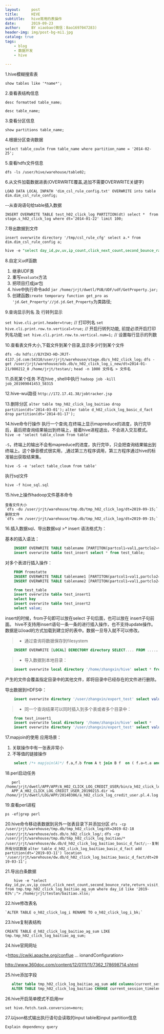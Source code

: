 ```yaml
---
layout:     post
title:      HIVE
subtitle:   hive常用的表操作
date:       2019-09-23
author:     BY xiaobao(微信：Bao1697047283)
header-img: img/post-bg-mi1.jpg
catalog: true
tags:
    - blog
    - 数据开发
    - hive
    
---
```



1.hive模糊搜索表

  `show tables like '*name*';`

2.查看表结构信息

  `desc formatted table_name;`
  
  `desc table_name;`

3.查看分区信息
 
  `show partitions table_name;`

4.根据分区查询数据

  `select table_coulm from table_name where partition_name = '2014-02-25';`

5.查看hdfs文件信息
  
  `dfs -ls /user/hive/warehouse/table02;`

6.从文件加载数据进表(OVERWRITE覆盖,追加不需要OVERWRITE关键字)
  
  `LOAD DATA LOCAL INPATH 'dim_csl_rule_config.txt' OVERWRITE into table dim.dim_csl_rule_config;`
  
  --从查询语句给table插入数据
  
  `INSERT OVERWRITE TABLE test_h02_click_log PARTITION(dt) select * 
  from stage.s_h02_click_log where dt='2014-01-22' limit 100;`

7.导出数据到文件
  
  `insert overwrite directory '/tmp/csl_rule_cfg' select a.* from dim.dim_csl_rule_config a;`
  
  
  ```sql
  hive -e "select day_id,pv,uv,ip_count,click_next_count,second_bounce_rate,return_visit,pg_type from tmp.tmp_h02_click_log_baitiao_ag_sum where day_id in ('2019-03-06','2019-03-07','2019-03-08','2019-03-09','2019-03-10');"> /home/jrjt/testan/baitiao.dat;
  ```

8.自定义udf函数

  1. 继承UDF类
  2. 重写`evaluate`方法
  3. 把项目打成jar包
  4. hive中执行命令add `jar /home/jrjt/dwetl/PUB/UDF/udf/GetProperty.jar;`
  5. 创建函数`create temporary function get_pro as 'jd.Get_Property'//jd.jd.Get_Property`为类路径;

9.查询显示列名 及 行转列显示 

  `set hive.cli.print.header=true;` // 打印列名
  `set hive.cli.print.row.to.vertical=true;` // 开启行转列功能, 前提必须开启打印列名功能
  `set hive.cli.print.row.to.vertical.num=1;` // 设置每行显示的列数

10.查看表文件大小,下载文件到某个目录,显示多少行到某个文件
   
   `dfs -du hdfs://BJYZH3-HD-JRJT-4137.jd.com:54310/user/jrjt/warehouse/stage.db/s_h02_click_log;`
   `dfs -get /user/jrjt/warehouse/ods.db/o_h02_click_log_i_new/dt=2014-01-21/000212_0 /home/jrjt/testan/;`
   `head -n 1000 文件名 > 文件名`

11.杀死某个任务  不在hive , shell中执行
   `hadoop job -kill job_201909041453_58315`

12.hive-wui路径
   `http://172.17.41.38/jobtracker.jsp`

13.删除分区
   `alter table tmp_h02_click_log_baitiao drop partition(dt='2014-03-01');`
   `alter table d_h02_click_log_basic_d_fact drop partition(dt='2014-01-17');`


14.hive命令行操作
   执行一个查询,在终端上显示mapreduce的进度，执行完毕后，最后把查询结果输出到终端上，接着hive进程退出，不会进入交互模式。
   `hive -e 'select table_cloum from table'`
   
   `-S`，终端上的输出不会有mapreduce的进度，执行完毕，只会把查询结果输出到终端上。这个静音模式很实用，,通过第三方程序调用，第三方程序通过hive的标准输出获取结果集。
   
   `hive -S -e 'select table_cloum from table'`
   
   执行sql文件
   
   `hive -f hive_sql.sql`

15.hive上操作hadoop文件基本命令

    查看文件大小
    `dfs -du /user/jrjt/warehouse/tmp.db/tmp_h02_click_log/dt=2019-09-15;`
    删除文件
    `dfs -rm /user/jrjt/warehouse/tmp.db/tmp_h02_click_log/dt=2019-09-15;`

16.插入数据sql、导出数据sql
    >* insert 语法格式为：
    
基本的插入语法：
    
```sql
    INSERT OVERWRITE TABLE tablename [PARTITON(partcol1=val1,partclo2=val2)]select_statement FROM from_statement
    insert overwrite table test_insert select * from test_table;
```

对多个表进行插入操作：
    
```sql
    FROM fromstatte
    INSERT OVERWRITE TABLE tablename1 [PARTITON(partcol1=val1,partclo2=val2)]select_statement1
    INSERT OVERWRITE TABLE tablename2 [PARTITON(partcol1=val1,partclo2=val2)]select_statement2

    from test_table                     
    insert overwrite table test_insert1 
    select key
    insert overwrite table test_insert2
    select value;
```

insert的时候，from子句即可以放在select 子句后面，也可以放在 insert子句前面。
    hive不支持用insert语句一条一条的进行插入操作，也不支持update操作。数据是以load的方式加载到建立好的表中。数据一旦导入就不可以修改。

   >* 通过查询将数据保存到filesystem
    
    
```sql
    INSERT OVERWRITE [LOCAL] DIRECTORY directory SELECT.... FROM .....
```

   >* 导入数据到本地目录：
      
```sql
    insert overwrite local directory '/home/zhangxin/hive' select * from test_insert1;
```
    
    
产生的文件会覆盖指定目录中的其他文件，即将目录中已经存在的文件进行删除。

导出数据到HDFS中：
    
```sql
    insert overwrite directory '/user/zhangxin/export_test' select value from test_table;
```
>* 同一个查询结果可以同时插入到多个表或者多个目录中：
    
``` sql 
    from test_insert1
    insert overwrite local directory '/home/zhangxin/hive' select * 
    insert overwrite directory '/user/zhangxin/export_test' select value;
```
17.mapjoin的使用 应用场景：

   1. 关联操作中有一张表非常小 
   2. 不等值的链接操作

```sql
    select /*+ mapjoin(A)*/ f.a,f.b from A t join B f  on ( f.a=t.a and f.ftime=20110802) 
```

18.perl启动任务

```shell
   perl /home/jrjt/dwetl/APP/APP/A_H02_CLICK_LOG_CREDIT_USER/bin/a_h02_click_log_credit_user.pl 
   APP_A_H02_CLICK_LOG_CREDIT_USER_20190215.dir >& /home/jrjt/dwetl/LOG/APP/20140306/a_h02_click_log_credit_user.pl.4.log
```

19.查看perl进程

   `ps -ef|grep perl`

20.hive命令移动表数据到另外一张表目录下并添加分区
   `dfs -cp /user/jrjt/warehouse/tmp.db/tmp_h02_click_log/dt=2019-02-18 /user/jrjt/warehouse/ods.db/o_h02_click_log/;`
   `dfs -cp /user/jrjt/warehouse/tmp.db/tmp_h02_click_log_baitiao/* /user/jrjt/warehouse/dw.db/d_h02_click_log_baitiao_basic_d_fact/;--复制所有分区数据`
   `alter table d_h02_click_log_baitiao_basic_d_fact add partition(dt='2019-03-11') location '/user/jrjt/warehouse/dw.db/d_h02_click_log_baitiao_basic_d_fact/dt=2019-03-11';`

21.导出白条数据
 
```shell
    hive -e "select day_id,pv,uv,ip_count,click_next_count,second_bounce_rate,return_visit,pg_type from tmp.tmp_h02_click_log_baitiao_ag_sum where day_id like '2019-03%';"> /home/jrjt/testan/baitiao.xlsx;`
```

22.hive修改表名


    `ALTER TABLE o_h02_click_log_i RENAME TO o_h02_click_log_i_bk;`

23.hive复制表结构

   `CREATE TABLE d_h02_click_log_baitiao_ag_sum LIKE tmp.tmp_h02_click_log_baitiao_ag_sum;`


24.hive官网网址

   <https://cwiki.apache.org/conflue ... ionandConfiguration>
   
   <http://www.360doc.com/content/12/0111/11/7362_178698714.shtml>

25.hive添加字段

```sql
   alter table tmp_h02_click_log_baitiao_ag_sum add columns(current_session_timelenth_count bigint comment '页面停留总时长');
   ALTER TABLE tmp_h02_click_log_baitiao CHANGE current_session_timelenth current_session_timelenth bigint comment '当前会话停留时间';
```

26.hive开启简单模式不启用mr
   
   `set hive.fetch.task.conversion=more;`
 
27.以json格式输出执行语句会读取的input table和input partition信息
   
   `Explain dependency query`  


